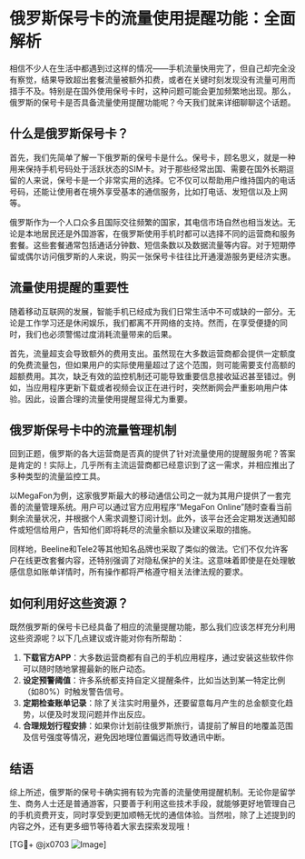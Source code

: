 # 俄罗斯保号卡的流量使用提醒功能：全面解析

相信不少人在生活中都遇到过这样的情况——手机流量快用完了，但自己却完全没有察觉，结果导致超出套餐流量被额外扣费，或者在关键时刻发现没有流量可用而措手不及。特别是在国外使用保号卡时，这种问题可能会更加频繁地出现。那么，俄罗斯的保号卡是否具备流量使用提醒功能呢？今天我们就来详细聊聊这个话题。

## 什么是俄罗斯保号卡？

首先，我们先简单了解一下俄罗斯的保号卡是什么。保号卡，顾名思义，就是一种用来保持手机号码处于活跃状态的SIM卡。对于那些经常出国、需要在国外长期逗留的人来说，保号卡是一个非常实用的选择。它不仅可以帮助用户维持国内的电话号码，还能让使用者在境外享受基本的通信服务，比如打电话、发短信以及上网等。

俄罗斯作为一个人口众多且国际交往频繁的国家，其电信市场自然也相当发达。无论是本地居民还是外国游客，在俄罗斯使用手机时都可以选择不同的运营商和服务套餐。这些套餐通常包括通话分钟数、短信条数以及数据流量等内容。对于短期停留或偶尔访问俄罗斯的人来说，购买一张保号卡往往比开通漫游服务更经济实惠。

## 流量使用提醒的重要性

随着移动互联网的发展，智能手机已经成为我们日常生活中不可或缺的一部分。无论是工作学习还是休闲娱乐，我们都离不开网络的支持。然而，在享受便捷的同时，我们也必须警惕过度消耗流量带来的后果。

首先，流量超支会导致额外的费用支出。虽然现在大多数运营商都会提供一定额度的免费流量包，但如果用户的实际使用量超过了这个范围，则可能需要支付高额的超额费用。其次，缺乏有效的监控机制还可能导致重要信息接收延迟甚至错过。例如，当应用程序更新下载或者视频会议正在进行时，突然断网会严重影响用户体验。因此，设置合理的流量使用提醒显得尤为重要。

## 俄罗斯保号卡中的流量管理机制

回到正题，俄罗斯的各大运营商是否真的提供了针对流量使用的提醒服务呢？答案是肯定的！实际上，几乎所有主流运营商都已经意识到了这一需求，并相应推出了多种类型的流量监控工具。

以MegaFon为例，这家俄罗斯最大的移动通信公司之一就为其用户提供了一套完善的流量管理系统。用户可以通过官方应用程序“MegaFon Online”随时查看当前剩余流量状况，并根据个人需求调整订阅计划。此外，该平台还会定期发送通知邮件或短信给用户，告知他们即将耗尽的流量余额以及建议采取的措施。

同样地，Beeline和Tele2等其他知名品牌也采取了类似的做法。它们不仅允许客户在线更改套餐内容，还特别强调了对隐私保护的关注。这意味着即使是在处理敏感信息如账单详情时，所有操作都将严格遵守相关法律法规的要求。

## 如何利用好这些资源？

既然俄罗斯的保号卡已经具备了相应的流量提醒功能，那么我们应该怎样充分利用这些资源呢？以下几点建议或许能对你有所帮助：

1. **下载官方APP**：大多数运营商都有自己的手机应用程序，通过安装这些软件你可以随时随地掌握最新的账户动态。
2. **设定预警阈值**：许多系统都支持自定义提醒条件，比如当达到某一特定比例（如80%）时触发警告信号。
3. **定期检查账单记录**：除了关注实时用量外，还要留意每月产生的总金额变化趋势，以便及时发现问题并作出反应。
4. **合理规划行程安排**：如果你计划前往俄罗斯旅行，请提前了解目的地覆盖范围及信号强度等情况，避免因地理位置偏远而导致通讯中断。

## 结语

综上所述，俄罗斯的保号卡确实拥有较为完善的流量使用提醒机制。无论你是留学生、商务人士还是普通游客，只要善于利用这些技术手段，就能够更好地管理自己的手机资费开支，同时享受到更加顺畅无忧的通信体验。当然啦，除了上述提到的内容之外，还有更多细节等待着大家去探索发现哦！

[TG💪+ @jx0703 ![Image](https://github.com/user-attachments/assets/dbca1d08-cadb-493c-b0ec-ad6f7a83f270)]